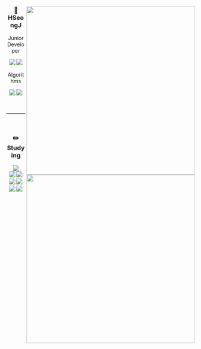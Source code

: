 <div align="center">

  <a href="https://solved.ac/cal8847">
    <img align="right" width="450" src="http://mazassumnida.wtf/api/v2/generate_badge?boj=cal8847" />
  </a>

  ### 🐤 HSeongJ
  

  Junior Developer

  
  <a href="mailto:cal9008@gmail.com" target="_blank"><img src="https://img.shields.io/badge/cal9008@gmail.com-EA4335?style=flat-square&logo=Gmail&logoColor=white"/></a>
  <a href="mailto:cal8847@icloud.com" target="_blank"><img src="https://img.shields.io/badge/cal8847@icloud.com-3693F3?style=flat-square&logo=iCloud&logoColor=white"/></a>

  <p>
    Algorithms
  </p>

  <p>
    <img src="https://img.shields.io/badge/Java-007396?style=flat-square&logo=java&logoColor=white"/></a>
    <img src="https://img.shields.io/badge/C++-00599C?style=flat-square&logo=C%2B%2B&logoColor=white"/></a>
  </p>
  
</div>

<br>
  
 ---

 <br>
<img align="right" width="450"  src="https://github-readme-stats.vercel.app/api/top-langs/?username=HSeongJ&theme=dracula&langs_count=10" />

<div align="center">

  ### ✏️ Studying
  
  <img src="https://img.shields.io/badge/Spring-6DB33F?style=flat-square&logo=Spring&logoColor=white"/>
  <br>

<!--<img src="https://img.shields.io/badge/Kotlin-0095D5?style=flat-square&logo=kotlin&logoColor=white"/>
  <img src="https://img.shields.io/badge/Swift-FA7343?style=flat-square&logo=swift&logoColor=white"/>-->
  <img src="https://img.shields.io/badge/Java-007396?style=flat-square&logo=java&logoColor=white"/>
  <img src="https://img.shields.io/badge/C++-00599C?style=flat-square&logo=C%2B%2B&logoColor=white"/>
  <br>
  
  <img src="https://img.shields.io/badge/Mysql-4479A1?style=flat-square&logo=Mysql&logoColor=white"/>
  <img src="https://img.shields.io/badge/Oracle-F80000?style=flat-square&logo=Oracle&logoColor=white"/>
  <br>

  <img src="https://img.shields.io/badge/IDEA-000000?style=flat-square&logo=jetbrains&logoColor=white"/>
  <img src="https://img.shields.io/badge/VSCode-007ACC?style=flat-square&logo=visualstudiocode&logoColor=white"/>
  <!--<img src="https://img.shields.io/badge/XCode-147EFB?style=flat-square&logo=xcode&logoColor=white"/>-->
  <br>
</div>

